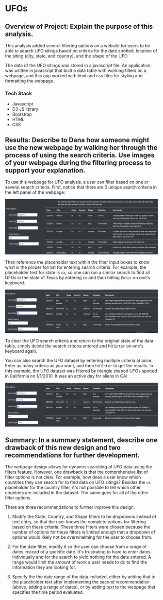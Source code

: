 # UFOs

## Overview of Project: Explain the purpose of this analysis.

This analysis added several filtering options on a website for users to be able to search UFO sitings based on criteria for the date spotted, location of the siting (city, state, and country), and the shape of the UFO.

The data of the UFO sitings was stored in a javascript file. An application was written in javascript that built a data table with working filters on a webpage, and this app worked with html and css files for styling and formatting the webpage. 

### Tech Stack
- Javascript
- D3 JS library
- Bootstrap
- HTML
- CSS

## Results: Describe to Dana how someone might use the new webpage by walking her through the process of using the search criteria. Use images of your webpage during the filtering process to support your explanation.

To use this webpage for UFO analysis, a user can filter based on one or several search criteria. First, notice that there are 5 unique search criteria in the left panel of the webpage:

![All Filters](/static/images/All_Filters.png)

Then reference the placeholder text within the filter input boxes to know what is the proper format for entering search criteria. For example, the placeholder text for state is `ca`, so one can run a similar search to find all UFOs in the state of Texas by entering `tx` and then hitting `Enter` on one's keyboard. 

![Texas Filter](/static/images/Texas_Filter.png)

To clear the UFO search criteria and return to the original state of the data table, simply delete the search criteria entered and hit `Enter` on one's keyboard again.

You can also search the UFO dataset by entering multiple criteria at once. Enter as many criteria as you want, and then hit `Enter` to get the results. In this example, the UFO dataset was filtered by triangle shaped UFOs spotted in California on 1/1/2010. It was an active day for aliens in CA!

![Multiple Filters](/static/images/Texas_Filter.png)


## Summary: In a summary statement, describe one drawback of this new design and two recommendations for further development.

The webpage design allows for dynamic searching of UFO data using the filters feature. However, one drawback is that the comprehensive list of filter options is not clear. For example, how does a user know which countries they can search for to find data on UFO sitings? Besides the `us` placeholder for the country filter, it's not possible to tell which other countries are included in the dataset. The same goes for all of the other filter options.

There are three recommendations to further improve this design.

1. Modify the State, Country, and Shape filters to be dropdowns instead of text entry, so that the user knows the complete options for filtering based on these criteria. These three filters were chosen because the number of options for these filters is limited enough that a dropdown of options would likely not be overwhelming for the user to choose from.

2. For the date filter, modify it so the user can choose from a range of dates instead of a specific date. It's frustrating to have to enter dates individually and for the search to yield nothing for the date entered. A range would limit the amount of work a user needs to do to find the information they are looking for.

3. Specify the the date range of the data included, either by adding that to the placeholder text after implementing the second recommendation (above, adding a range of dates), or by adding text to the webpage that specifies the time period evaluated. 
